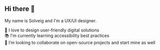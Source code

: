 ## Hi there 👋

<!--**solveig-boivin/solveig-boivin** is a ✨ _special_ ✨ repository because its `README.md` (this file) appears on your GitHub profile.-->

My name is Solveig and I'm a UX/UI designer.

🎨 I love to design user-friendly digital solutions <br/>
📚 I'm currently learning accessibility best practices <br/>
🔭 I’m looking to collaborate on open-source projects and start mine as well <br/>
